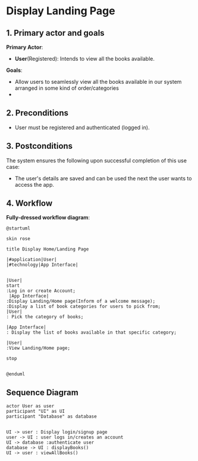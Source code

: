 # Display Landing Page

## 1. Primary actor and goals
__Primary Actor__:

* __User__(Registered): Intends to view all the books available.

__Goals__:
* Allow users to seamlessly view all the books 
available in our system arranged in some kind of order/categories
* 
## 2. Preconditions
* User must be registered and authenticated (logged in).


## 3. Postconditions

The system ensures the following upon successful completion of this use case:
* The user's details are saved and can be used the next the user wants to
access the app.



## 4. Workflow
__Fully-dressed workflow diagram__:
```plantuml
@startuml

skin rose

title Display Home/Landing Page

|#application|User|
|#technology|App Interface|


|User|
start
:Log in or create Account;
 |App Interface|
:Display Landing/Home page(Inform of a welcome message);
:Display a list of book categories for users to pick from;
|User|
: Pick the category of books;

|App Interface|
: Display the list of books available in that specific category;

|User|
:View Landing/Home page;

stop


@enduml
```

## Sequence Diagram
```plantuml
actor User as user
participant "UI" as UI
participant "Database" as database


UI -> user : Display login/signup page
user -> UI : user logs in/creates an account
UI -> database :authenticate user
database -> UI : displayBooks()
UI -> user : viewAllBooks()

```

